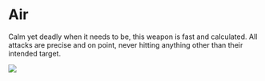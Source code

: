 # Air

Calm yet deadly when it needs to be, this weapon is fast and calculated. All attacks are precise and on point, never hitting anything other than their intended target.

![](<../../../../.gitbook/assets/air (1).png>)
